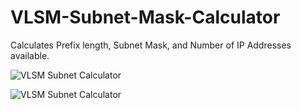 # VLSM-Subnet-Mask-Calculator

Calculates Prefix length, Subnet Mask, and Number of IP Addresses available.

![VLSM Subnet Calculator](https://raw.githubusercontent.com/srbrettle/VLSM-Subnet-Mask-Calculator/master/device-2018-05-26-145323.png?token=ADSiSVE8AZFioGtTzQ1OuAUgbsz7n5DLks5bEqb3wA%3D%3D)

![VLSM Subnet Calculator](https://raw.githubusercontent.com/srbrettle/VLSM-Subnet-Mask-Calculator/master/device-2018-05-26-145524.png?token=ADSiScvS1A7y5dL1VArOYwQc5V-ZvUDPks5bEqbawA%3D%3D)
